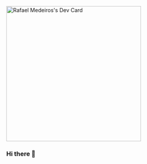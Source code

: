 <a href="https://app.daily.dev/thealonso95"><img src="https://api.daily.dev/devcards/v2/XoS8Hu8NN7hsOgmTWNNEL.png?r=4rl&type=default" width="356" alt="Rafael Medeiros's Dev Card"/></a>

### Hi there 👋



<!--
**TheAlonso95/TheAlonso95** is a ✨ _special_ ✨ repository because its `README.md` (this file) appears on your GitHub profile.

Here are some ideas to get you started:

- 🔭 I’m currently working on ...
- 🌱 I’m currently learning ...
- 👯 I’m looking to collaborate on ...
- 🤔 I’m looking for help with ...
- 💬 Ask me about ...
- 📫 How to reach me: ...
- 😄 Pronouns: ...
- ⚡ Fun fact: ...
-->

